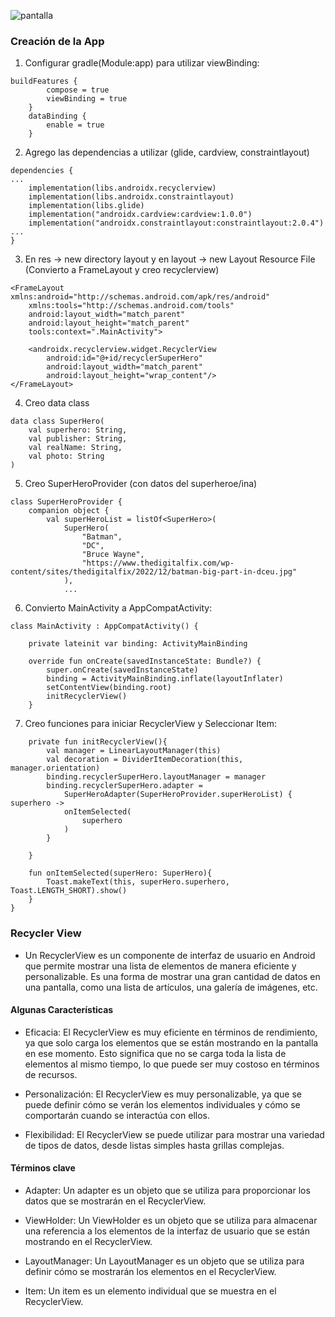 ![pantalla](https://github.com/user-attachments/assets/9ba140e8-8b2b-48e6-a268-c1a4d6272a13)

### Creación de la App

1. Configurar gradle(Module:app) para utilizar viewBinding:

```
buildFeatures {
        compose = true
        viewBinding = true
    }
    dataBinding {
        enable = true
    }
```

2. Agrego las dependencias a utilizar (glide, cardview, constraintlayout)

```
dependencies {
...
    implementation(libs.androidx.recyclerview)
    implementation(libs.androidx.constraintlayout)
    implementation(libs.glide)
    implementation("androidx.cardview:cardview:1.0.0")
    implementation("androidx.constraintlayout:constraintlayout:2.0.4")
...
}
```

3. En res -> new directory layout y en layout -> new Layout Resource File (Convierto a FrameLayout y creo recyclerview)

```
<FrameLayout xmlns:android="http://schemas.android.com/apk/res/android"
    xmlns:tools="http://schemas.android.com/tools"
    android:layout_width="match_parent"
    android:layout_height="match_parent"
    tools:context=".MainActivity">

    <androidx.recyclerview.widget.RecyclerView
        android:id="@+id/recyclerSuperHero"
        android:layout_width="match_parent"
        android:layout_height="wrap_content"/>
</FrameLayout>
```

4. Creo data class

```
data class SuperHero(
    val superhero: String,
    val publisher: String,
    val realName: String,
    val photo: String
)
```

5. Creo SuperHeroProvider (con datos del superheroe/ina)

```
class SuperHeroProvider {
    companion object {
        val superHeroList = listOf<SuperHero>(
            SuperHero(
                "Batman",
                "DC",
                "Bruce Wayne",
                "https://www.thedigitalfix.com/wp-content/sites/thedigitalfix/2022/12/batman-big-part-in-dceu.jpg"
            ),
            ...
```

6. Convierto MainActivity a AppCompatActivity:

```
class MainActivity : AppCompatActivity() {

    private lateinit var binding: ActivityMainBinding

    override fun onCreate(savedInstanceState: Bundle?) {
        super.onCreate(savedInstanceState)
        binding = ActivityMainBinding.inflate(layoutInflater)
        setContentView(binding.root)
        initRecyclerView()
    }
```

7. Creo funciones para iniciar RecyclerView y Seleccionar Item:

```
    private fun initRecyclerView(){
        val manager = LinearLayoutManager(this)
        val decoration = DividerItemDecoration(this, manager.orientation)
        binding.recyclerSuperHero.layoutManager = manager
        binding.recyclerSuperHero.adapter =
            SuperHeroAdapter(SuperHeroProvider.superHeroList) { superhero ->
            onItemSelected(
                superhero
            )
        }

    }

    fun onItemSelected(superHero: SuperHero){
        Toast.makeText(this, superHero.superhero, Toast.LENGTH_SHORT).show()
    }
}
```



### Recycler View

- Un RecyclerView es un componente de interfaz de usuario en Android que permite mostrar una lista de elementos de manera eficiente y personalizable. Es una forma de mostrar una gran cantidad de datos en una pantalla, como una lista de artículos, una galería de imágenes, etc.

#### Algunas Características

- Eficacia: El RecyclerView es muy eficiente en términos de rendimiento, ya que solo carga los elementos que se están mostrando en la pantalla en ese momento. Esto significa que no se carga toda la lista de elementos al mismo tiempo, lo que puede ser muy costoso en términos de recursos.

- Personalización: El RecyclerView es muy personalizable, ya que se puede definir cómo se verán los elementos individuales y cómo se comportarán cuando se interactúa con ellos.
  
- Flexibilidad: El RecyclerView se puede utilizar para mostrar una variedad de tipos de datos, desde listas simples hasta grillas complejas.

#### Términos clave

- Adapter: Un adapter es un objeto que se utiliza para proporcionar los datos que se mostrarán en el RecyclerView.
  
- ViewHolder: Un ViewHolder es un objeto que se utiliza para almacenar una referencia a los elementos de la interfaz de usuario que se están mostrando en el RecyclerView.
  
- LayoutManager: Un LayoutManager es un objeto que se utiliza para definir cómo se mostrarán los elementos en el RecyclerView.
  
- Item: Un item es un elemento individual que se muestra en el RecyclerView.
  

